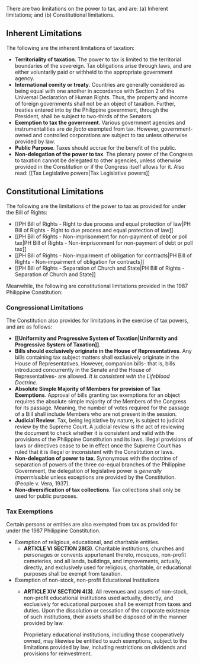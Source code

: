 There are two limitations on the power to tax, and are: (a) Inherent limitations; and (b) Constitutional limitations.
## Inherent Limitations
The following are the inherent limitations of taxation:
- **Territoriality of taxation**. The power to tax is limited to the territorial boundaries of the sovereign. Tax obligations arise through laws, and are either voluntarily paid or withheld to the appropriate government agency.
- **International comity or treaty**. Countries are generally considered as being equal with one another in accordance with Section 2 of the Universal Declaration of Human Rights. Thus, the property and income of foreign governments shall not be an object of taxation. Further, treaties entered into by the Philippine government, through the President, shall be subject to two-thirds of the Senators.
- **Exemption to tax the government**. Various government agencies and instrumentalities are *de facto* exempted from tax. However, government-owned and controlled corporations are subject to tax unless otherwise provided by law.
- **Public Purpose**. Taxes should accrue for the benefit of the public.
- **Non-delegation of the power to tax**. The plenary power of the Congress to taxation cannot be delegated to other agencies, unless otherwise provided in the Constitution or if the Congress itself allows for it. Also read: [[Tax Legislative powers|Tax Legislative powers]]

## Constitutional Limitations
The following are the limitations of the power to tax as provided for under the Bill of Rights:
- [[PH Bill of Rights - Right to due process and equal protection of law|PH Bill of Rights - Right to due process and equal protection of law]]
- [[PH Bill of Rights - Non-imprisonment for non-payment of debt or poll tax|PH Bill of Rights - Non-imprisonment for non-payment of debt or poll tax]]
- [[PH Bill of Rights - Non-impairment of obligation for contracts|PH Bill of Rights - Non-impairment of obligation for contracts]]
- [[PH Bill of Rights - Separation of Church and State|PH Bill of Rights - Separation of Church and State]]  

Meanwhile, the following are constitutional limitations provided in the 1987 Philippine Constitution:

### Congressional Limitations
The Constitution also provides for limitations in the exercise of tax powers, and are as follows:
- **[[Uniformity and Progressive System of Taxation|Uniformity and Progressive System of Taxation]]**.
- **Bills should exclusively originate in the House of Representatives**. Any bills containing tax subject matters shall exclusively originate in the House of Representatives. However, companion bills- that is, bills introduced concurrently in the Senate and the House of Representatives- are allowed. *It is consistent with the Lifeblood Doctrine*.
- **Absolute Simple Majority of Members for provision of Tax Exemptions**. Approval of bills granting tax exemptions for an object requires the absolute simple majority of the Members of the Congress for its passage. Meaning, the number of votes required for the passage of a Bill shall include Members who are not present in the session.
- **Judicial Review**. Tax, being legislative by nature, is subject to judicial review by the Supreme Court. A judicial review is the act of reviewing the document to check whether it is consistent and valid with the provisions of the Philippine Constitution and its laws. Illegal provisions of laws or directives cease to be in effect once the Supreme Court has ruled that it is illegal or inconsistent with the Constitution or laws.
- **Non-delegation of power to tax**. Synonymous with the doctrine of separation of powers of the three co-equal branches of the Philippine Government, the delegation of legislative power is *generally impermissible* unless exceptions are provided by the Constitution. (People v. Vera, 1937).
- **Non-diversification of tax collections**. Tax collections shall only be used for public purposes.

### Tax Exemptions
Certain persons or entities are also exempted from tax as provided for under the 1987 Philippine Constitution.
- Exemption of religious, educational, and charitable entities. 
	- **ARTICLE VI SECTION 28(3)**. Charitable institutions, churches and personages or convents appurtenant thereto, mosques, non-profit cemeteries, and all lands, buildings, and improvements, actually, directly, and exclusively used for religious, charitable, or educational purposes shall be exempt from taxation.
- Exemption of non-stock, non-profit Educational Institutions
	- **ARTICLE XIV SECTION 4(3)**. All revenues and assets of non-stock, non-profit educational institutions used actually, directly, and exclusively for educational purposes shall be exempt from taxes and duties. Upon the dissolution or cessation of the corporate existence of such institutions, their assets shall be disposed of in the manner provided by law.
	  
	  Proprietary educational institutions, including those cooperatively owned, may likewise be entitled to such exemptions, subject to the limitations provided by law, including restrictions on dividends and provisions for reinvestment.
